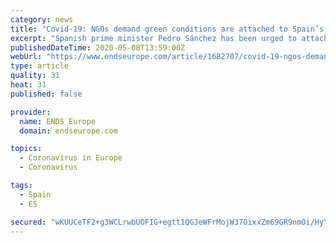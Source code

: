```yaml
---
category: news
title: "Covid-19: NGOs demand green conditions are attached to Spain’s aviation bailout"
excerpt: "Spanish prime minister Pedro Sánchez has been urged to attach environmental conditions to state aid for the aviation industry to ensure a reduction in flights and aircraft emissions in line with the government’s commitment to a green recovery from Covid-19."
publishedDateTime: 2020-05-08T13:59:00Z
webUrl: "https://www.endseurope.com/article/1682707/covid-19-ngos-demand-green-conditions-attached-spains-aviation-bailout"
type: article
quality: 31
heat: 31
published: false

provider:
  name: ENDS Europe
  domain: endseurope.com

topics:
  - Coronavirus in Europe
  - Coronavirus

tags:
  - Spain
  - ES

secured: "wKUUCeTF2+g3WCLrwbUOFIG+egtt1QGJeWFrMojW37OixxZm69GR9nmOi/HyYjI4zi2iJBqTIbyMu+RAJrHNROG7wNnnOsGcz1hGqmayVUs+c+C9CKSdvK4CXoIuKHlv1w5OblIwbzXDTO5fSpe1a75rEgDmD7RMRbHu5G9sdpHWq7A6/zCh2zUI1Qq6tqnbEc1erqJVAw4kxd9MoGfuNXSnB9W2GvD0c3g93z9i23XB9IMpd5C5XykZy1YAfTrIyAegdsCxHBbqc+gTsU5xF7pxWG/IvU1KFSGJTSaNOoi2rjJTAfeO5lImuloNQwO4;JMmUvQRm9nej1BvU6kuPBw=="
---
```


